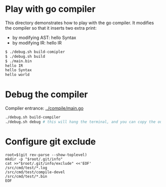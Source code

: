 # Play with go compiler
This directory demonstrates how to play with the go compiler.
It modifies the compiler so that it inserts two extra print:
 - by modifying AST:  hello Syntax
 - by modifying IR:   hello IR 

```sh
$ ./debug.sh build-comipler
$ ./debug.sh build
$ ./main.bin 
hello IR
hello Syntax
hello world
```

# Debug the compiler
Compiler entrance: [../compile/main.go](../compile/main.go)

```bash
./debug.sh build-compiler
./debug.sh debug # this will hang the terminal, and you can copy the output configuration to .vscode
```

# Configure git exclude
```
root=$(git rev-parse --show-toplevel)
mkdir -p "$root/.git/info"
cat >>"$root/.git/info/exclude" <<'EOF'
/src/cmd/test/*.log
/src/cmd/test/compile-devel
/src/cmd/test/*.bin
EOF
```